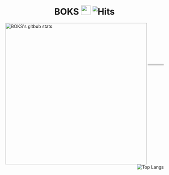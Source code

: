<h1 align="center">BOKS
<img src="https://github.com/souvikguria98/souvikguria98/blob/master/Hi.gif" width="30">
<img alt="Hits" src="https://hits.seeyoufarm.com/api/count/incr/badge.svg?url=https%3A%2F%2Fgithub.com%2FNam-Ki-Bok&count_bg=%2379C83D&title_bg=%23555555&icon=&icon_color=%23E7E7E7&title=hits&edge_flat=false">
</h1>

<div>
<img align="left" alt="BOKS's gitbub stats" src="https://github-readme-stats.vercel.app/api?username=Nam-Ki-Bok&hide=stars,&show_icons=true&hide_border=true" width="450">
<img align="right" alt="Top Langs" src="https://github-readme-stats.vercel.app/api/top-langs/?username=Nam-Ki-Bok&langs_count=6&hide_border=true&layout=compact&exclude_repo=nam-ki-bok.github.io,Awesome-Profile-README-templates">
</div>

<br><br><br><br><br><br><br>

---
